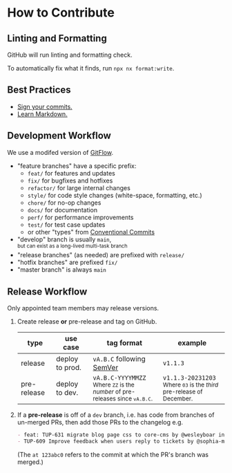 # How to Contribute

## Linting and Formatting

GitHub will run linting and formatting check.

To automatically fix what it finds, run `npx nx format:write`.

## Best Practices

- [Sign your commits.](https://help.github.com/en/github/authenticating-to-github/managing-commit-signature-verification)
- [Learn Markdown.](https://bitbucket.org/tutorials/markdowndemo)

## Development Workflow

We use a modifed version of [GitFlow](https://datasift.github.io/gitflow/IntroducingGitFlow.html).

- "feature branches" have a specific prefix:
  - `feat/` for features and updates
  - `fix/` for bugfixes and hotfixes
  - `refactor/` for large internal changes
  - `style/` for code style changes (white-space, formatting, etc.)
  - `chore/` for no-op changes
  - `docs/` for documentation
  - `perf/` for performance improvements
  - `test/` for test case updates
  - or other "types" from [Conventional Commits](https://www.conventionalcommits.org/en/v1.0.0/#summary)
- "develop" branch is usually `main`,\
   <sup>but can exist as a long-lived multi-task branch</sup>
- "release branches" (as needed) are prefixed with `release/`
- "hotfix branches" are prefixed `fix/`
- "master branch" is always `main`

## Release Workflow

Only appointed team members may release versions.

1. Create release **or** pre-release and tag on GitHub.

   | type        | use case        | tag format                                                                                   | example                                                                              |
   | ----------- | --------------- | -------------------------------------------------------------------------------------------- | ------------------------------------------------------------------------------------ |
   | release     | deploy to prod. | `vA.B.C` following [SemVer](https://semver.org/)                                             | `v1.1.3`                                                                             |
   | pre-release | deploy to dev.  | `vA.B.C-YYYYMMZZ`<br /><sub>Where `ZZ` is the _number_ of pre-releases since `vA.B.C`.</sub> | `v1.1.3-20231203`<br /><sub>Where `03` is the _third_ pre-release of December.</sub> |

2. If a **pre-release** is off of a `dev` branch, i.e. has code from branches of un-merged PRs, then add those PRs to the changelog e.g.

   ```markdown
   - feat: TUP-631 migrate blog page css to core-cms by @wesleyboar in #385 at b7f6651
   - TUP-609 Improve feedback when users reply to tickets by @sophia-massie in #382 at 53cd648
   ```

   (The `at 123abc0` refers to the commit at which the PR's branch was merged.)
